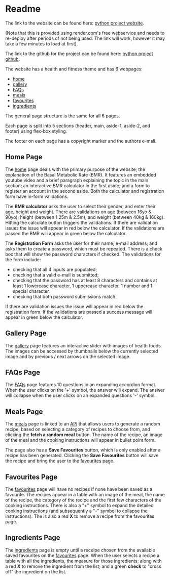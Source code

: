 # Readme

The link to the website can be found here: [python project website](https://pythonmodule.onrender.com/home). 

(Note that this is provided using render.com's free webservice and needs to re-deploy after periods of not being used. The link will work, however it may take a few minutes to load at first).

The link to the github for the project can be found here: [python project github](https://github.com/djonskanlyn/PythonModule).

The website has a health and fitness theme and has 6 webpages:
* [home](https://pythonmodule.onrender.com/home)
* [gallery](https://pythonmodule.onrender.com/gallery)
* [FAQs](https://pythonmodule.onrender.com/faqs)
* [meals](https://pythonmodule.onrender.com/meals)
* [favourites](https://pythonmodule.onrender.com/favourites)
* [ingredients](https://pythonmodule.onrender.com/ingredients)

The general page structure is the same for all 6 pages. 

Each page is split into 5 sections (header, main, aside-1, aside-2, and footer) using flex-box styling.

The footer on each page has a copyright marker and the authors e-mail.

## Home Page

The [home](https://pythonmodule.onrender.com/home) page deals with the primary purpose of the website; the explanation of the Basal Metabolic Rate (BMR). It features an embedded youtube video and a brief paragraph explaining the topic in the main section; an interactive BMR calculator in the first aside; and a form to register an account in the second aside. Both the calculator and registration form have in-form validations.

The **BMR calculator** asks the user to select their gender, and enter their age, height and weight. There are validations on age (between 16yo & 90yo); height (between 1.25m & 2.5m); and weight (between 40kg & 160kg). Hitting the calculate button triggers the validations. If there are validation issues the issue will appear in red below the calculator. If the validations are passed the BMR will appear in green below the calculator.

The **Registration Form** asks the user for their name; e-mail address; and asks them to create a password, which must be repeated. There is a check box that will show the password characters if checked. The validations for the form include:
* checking that all 4 inputs are populated;
* checking that a valid e-mail is submitted;
* checking that the password has at least 8 characters and contains at least 1 lowercase character, 1 uppercase character, 1 number and 1 special character.
* checking that both password submissions match.

If there are validation issues the issue will appear in red below the registration form. If the validations are passed a success message will appear in green below the calculator.

## Gallery Page

The [gallery](https://pythonmodule.onrender.com/gallery) page features an interactive slider with images of health foods. The images can be accessed by thumbnails below the currently selected image and by previous / next arrows on the selected image.



## FAQs Page

The [FAQs](https://pythonmodule.onrender.com/faqs) page features 10 questions in an expanding accordion format. When the user clicks on the '+' symbol, the answer will expand. The answer will collapse when the user clicks on an expanded questions '-' symbol.


## Meals Page

The [meals](https://pythonmodule.onrender.com/meals) page is linked to an [API](https://www.themealdb.com/api.php) that allows users to generate a random recipe, based on selecting a category of recipes to choose from, and clicking the **fetch a random meal** button. The name of the recipe, an image of the meal and the cooking instructions will appear in bullet point form.

The page also has a **Save Favourites** button, which is only enabled after a recipe has been generated. Clicking the **Save Favourites** button will save the recipe and bring the user to the [favourites](https://pythonmodule.onrender.com/favourites) page.

## Favourites Page

The [favourites](https://pythonmodule.onrender.com/favourites) page will have no recipes if none have been saved as a favourite. The recipes appear in a table with an image of the meal, the name of the recipe, the category of the recipe and the first few characters of the cooking instructions. There is also a "+" symbol to expand the detailed cooking instructions (and subsequently a "-" symbol to collapse the instructions). The is also a red **X** to remove a recipe from the favourites page.


## Ingredients Page

The [ingredients](https://pythonmodule.onrender.com/ingredients) page is empty until a receipe chosen from the available saved favourites on the [favourites](https://pythonmodule.onrender.com/favourites) page. When the user selects a recipe a table with all the ingredients, the measure for those ingredients; along with a red **X** to remove the ingredient from the list; and a green **check** to "cross off" the ingredient on the list.








